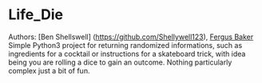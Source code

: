 # Life_Die
Authors: [Ben Shellswell] (https://github.com/Shellywell123), [Fergus Baker](https://github.com/Dustpancake)
Simple Python3 project for returning randomized informations, such as ingredients for a cocktail or instructions for a skateboard trick, with idea being you are rolling a dice to gain an outcome. Nothing particularly complex just a bit of fun.